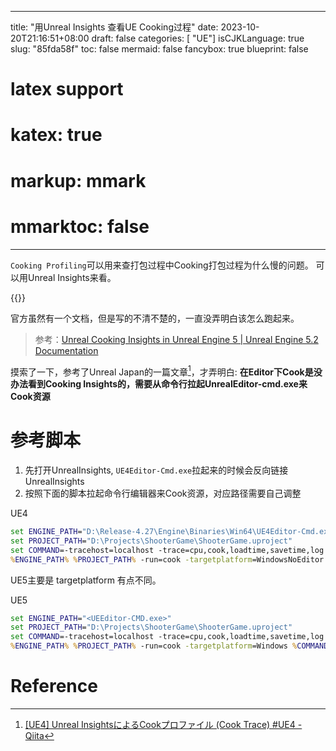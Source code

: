 
---
title: "用Unreal Insights 查看UE Cooking过程"
date: 2023-10-20T21:16:51+08:00
draft: false
categories: [ "UE"]
isCJKLanguage: true
slug: "85fda58f"
toc: false
mermaid: false
fancybox: true 
blueprint: false
# latex support
# katex: true
# markup: mmark
# mmarktoc: false 
---


`Cooking Profiling`可以用来查打包过程中Cooking打包过程为什么慢的问题。
可以用Unreal Insights来看。

{{<fancybox URL="https://img.blurredcode.com/img/UE-Cooking-profiling-2023-10-20-21-19-14.png?x-oss-process=style/compress" Caption="Cooking Insights(引用自Ken Kuwano" >}}

官方虽然有一个文档，但是写的不清不楚的，一直没弄明白该怎么跑起来。
> 参考：[Unreal Cooking Insights in Unreal Engine 5 | Unreal Engine 5.2 Documentation](https://docs.unrealengine.com/5.2/en-US/unreal-cooking-insights-in-unreal-engine-5/)

摸索了一下，参考了Unreal Japan的一篇文章[^1]，才弄明白: 
**在Editor下Cook是没办法看到Cooking Insights的，需要从命令行拉起UnrealEditor-cmd.exe来Cook资源**

# 参考脚本

1. 先打开UnrealInsights, `UE4Editor-Cmd.exe`拉起来的时候会反向链接UnrealInsights
2. 按照下面的脚本拉起命令行编辑器来Cook资源，对应路径需要自己调整

UE4
```bat
set ENGINE_PATH="D:\Release-4.27\Engine\Binaries\Win64\UE4Editor-Cmd.exe"
set PROJECT_PATH="D:\Projects\ShooterGame\ShooterGame.uproject"
set COMMAND=-tracehost=localhost -trace=cpu,cook,loadtime,savetime,log -ini:Engine:[ConsoleVariables]:cook.displaymode=2 -statnamedevents
%ENGINE_PATH% %PROJECT_PATH% -run=cook -targetplatform=WindowsNoEditor %COMMAND%
```

UE5主要是 targetplatform 有点不同。

UE5

```bat
set ENGINE_PATH="<UEEditor-CMD.exe>"
set PROJECT_PATH="D:\Projects\ShooterGame\ShooterGame.uproject"
set COMMAND=-tracehost=localhost -trace=cpu,cook,loadtime,savetime,log -ini:Engine:[ConsoleVariables]:cook.displaymode=2 -statnamedevents
%ENGINE_PATH% %PROJECT_PATH% -run=cook -targetplatform=Windows %COMMAND%
```


# Reference

[^1]: [[UE4] Unreal InsightsによるCookプロファイル (Cook Trace) #UE4 - Qiita](https://qiita.com/EGJ-Ken_Kuwano/items/359e82a4780cfdca2844)

